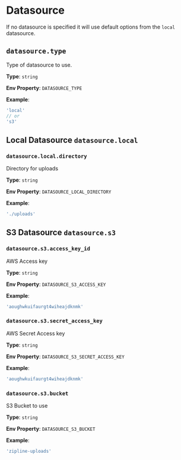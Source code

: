 # Datasource
If no datasource is specified it will use default options from the `local` datasource.

## `datasource.type`
Type of datasource to use.

**Type**: `string`

**Env Property**: `DATASOURCE_TYPE`

**Example**:
```js
'local'
// or
's3'
```

## Local Datasource `datasource.local`

### `datasource.local.directory`
Directory for uploads

**Type**: `string`

**Env Property**: `DATASOURCE_LOCAL_DIRECTORY`

**Example**:
```js
'./uploads'
```

## S3 Datasource `datasource.s3`

### `datasource.s3.access_key_id`
AWS Access key

**Type**: `string`

**Env Property**: `DATASOURCE_S3_ACCESS_KEY`

**Example**:
```js
'aoughwkuifaurgt4wiheajdknmk'
```

### `datasource.s3.secret_access_key`
AWS Secret Access key

**Type**: `string`

**Env Property**: `DATASOURCE_S3_SECRET_ACCESS_KEY`

**Example**:
```js
'aoughwkuifaurgt4wiheajdknmk'
```

### `datasource.s3.bucket`
S3 Bucket to use

**Type**: `string`

**Env Property**: `DATASOURCE_S3_BUCKET`

**Example**:
```js
'zipline-uploads'
```